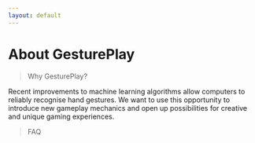 ```yaml
---
layout: default
---
```


# About GesturePlay

> Why GesturePlay?

Recent improvements to machine learning algorithms allow computers to reliably recognise hand gestures. We want to use this opportunity to introduce new gameplay mechanics and open up possibilities for creative and unique gaming experiences.

> FAQ


